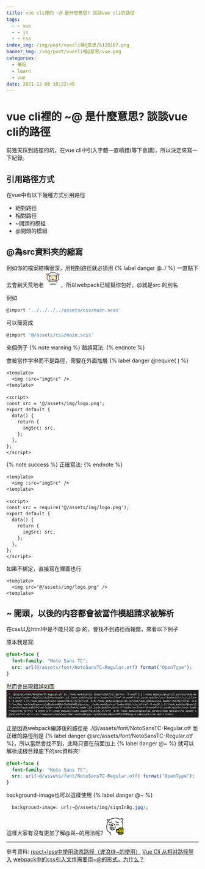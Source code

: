 ```yaml
---
title: vue cli裡的 ~@ 是什麼意思? 談談vue cli的路徑
tags:
  - - vue
  - - js
  - - css
index_img: /img/post/vuecli裡@意思/6128107.png
banner_img: /img/post/vuecli裡@意思/vue.png
categories:
  - 筆記
  - learn
  - vue
date: 2021-12-06 10:22:45
---
```


# vue cli裡的 ~@ 是什麼意思? 談談vue cli的路徑

前幾天踩到路徑的坑，在vue cli中引入字體一直噴錯(等下會講)，所以決定來寫一下紀錄。

## 引用路徑方式

在vue中有以下幾種方式引用路徑

- 絕對路徑
- 相對路徑
- ~開頭的模組
- @開頭的模組

## @為src資料夾的縮寫

例如你的檔案結構很深，用相對路徑就必須用 {% label danger @../ %} 一直點下去會到天荒地老 <img src="/sticker/zzz.gif" class="sticker"/>，所以webpack已經幫你包好，<span class="label label-danger">@就是src</span> 的別名

例如
```javascript
@import '../../../../assets/css/main.scss'
```
可以簡寫成
```javascript
@import '@/assets/css/main.scss'
```
來個例子
{% note warning %}
錯誤寫法: 
{% endnote %}

會被當作字串而不是路徑，需要在外面加層 {% label danger @require( ) %}

```vue
<template>
  <img :src="imgSrc" />
<template>

<script>
const src = '@/assets/img/logo.png';
export default {
  data() {
    return {
      imgSrc: src,
    };
  },
};
</script>
```
{% note success %}
正確寫法: 
{% endnote %}

```vue
<template>
  <img :src="imgSrc" />
<template>

<script>
const src = require('@/assets/img/logo.png');
export default {
  data() {
    return {
      imgSrc: src,
    };
  },
};
</script>
```
如果不綁定，直接寫在裡面也行
```vue
<template>
  <img src="@/assets/img/logo.png" />
<template>
```
## ~ 開頭，以後的内容都會被當作模組請求被解析

在css以及html中是不能只寫 <span class="label label-danger">@</span> 的，會找不到路徑而報錯，來看以下例子

原本我是寫:
```css
@font-face {
  font-family: "Noto Sans TC";
  src: url(@/assets/font/NotoSansTC-Regular.otf) format("OpenType");
}
```
然而會出現錯誤如圖
![報錯](/img/post/vuecli裡@意思/error.jpg)

正是因為webpack編譯後的路徑是 <span class="label label-danger">./@/assets/font/NotoSansTC-Regular.otf</span> 而正確的路徑則是 {% label danger @src/assets/font/NotoSansTC-Regular.otf %}，所以當然會找不到，此時只要在前面加上 {% label danger @~ %} 就可以解析成根目錄底下的src資料夾!

```css
@font-face {
  font-family: "Noto Sans TC";
  src: url(~@/assets/font/NotoSansTC-Regular.otf) format("OpenType");
}
```
background-image也可以這樣使用 {% label danger @~ %}
```css
  background-image: url(~@/assets/img/signInBg.jpg);
```
這樣大家有沒有更加了解@與~的用法呢? <img src="/sticker/恩.gif" class="sticker"/>

------

  參考資料: 
  [react+less中使用动态路径（波浪线~的使用）](https://blog.csdn.net/qq_21567385/article/details/108393932)
  [Vue Cli 从相对路径导入](https://cli.vuejs.org/zh/guide/html-and-static-assets.html#%E4%BB%8E%E7%9B%B8%E5%AF%B9%E8%B7%AF%E5%BE%84%E5%AF%BC%E5%85%A5)
  [webpack中的css引入文件需要用~@的形式，为什么？](https://juejin.cn/post/6844903718152830989)

